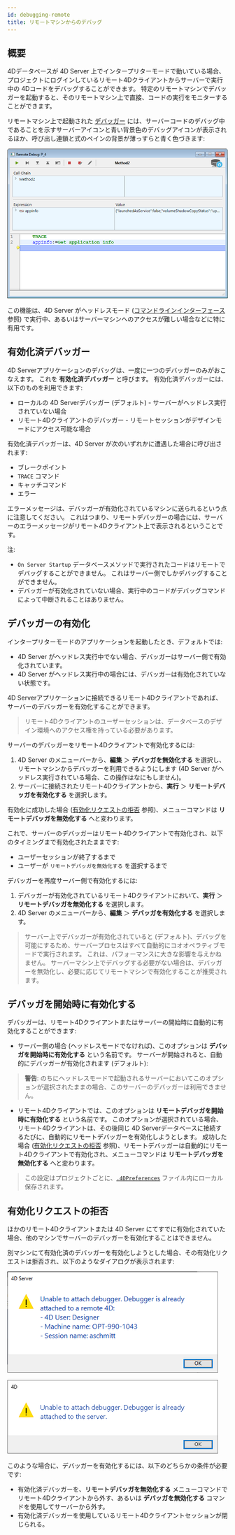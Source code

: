 ```yaml
---
id: debugging-remote
title: リモートマシンからのデバッグ
---
```


## 概要

4Dデータベースが 4D Server 上でインタープリターモードで動いている場合、プロジェクトにログインしているリモート4Dクライアントからサーバーで実行中の 4Dコードをデバッグすることができます。 特定のリモートマシンでデバッガーを起動すると、そのリモートマシン上で直接、コードの実行をモニターすることができます。

リモートマシン上で起動された [デバッガー](debugger.md) には、サーバーコードのデバッグ中であることを示すサーバーアイコンと青い背景色のデバッグアイコンが表示されるほか、呼び出し連鎖と式のペインの背景が薄っすらと青く色づきます:

![デバッガーウィンドウ-リモート](../assets/en/Debugging/debuggerWindowRemote.png)

この機能は、4D Server がヘッドレスモード ([コマンドラインインターフェース](../Admin/cli.md) 参照) で実行中、あるいはサーバーマシンへのアクセスが難しい場合などに特に有用です。


## 有効化済デバッガー

4D Serverアプリケーションのデバッグは、一度に一つのデバッガーのみがおこなえます。 これを **有効化済デバッガー** と呼びます。 有効化済デバッガーには、以下のものを利用できます:

* ローカルの 4D Serverデバッガー (デフォルト) - サーバーがヘッドレス実行されていない場合
* リモート4Dクライアントのデバッガー - リモートセッションがデザインモードにアクセス可能な場合

有効化済デバッガーは、4D Server が次のいずれかに遭遇した場合に呼び出されます:
* ブレークポイント
* `TRACE` コマンド
* キャッチコマンド
* エラー

エラーメッセージは、デバッガーが有効化されているマシンに送られるという点に注意してください。 これはつまり、リモートデバッガーの場合には、サーバーのエラーメッセージがリモート4Dクライアント上で表示されるということです。

注:
* `On Server Startup` データベースメソッドで実行されたコードはリモートでデバッグすることができません。 これはサーバー側でしかデバッグすることができません。
* デバッガーが有効化されていない場合、実行中のコードがデバッグコマンドによって中断されることはありません。


## デバッガーの有効化

インタープリターモードのアプリケーションを起動したとき、デフォルトでは:

* 4D Server がヘッドレス実行中でない場合、デバッガーはサーバー側で有効化されています。
* 4D Server がヘッドレス実行中の場合には、デバッガーは有効化されていない状態です。

4D Serverアプリケーションに接続できるリモート4Dクライアントであれば、サーバーのデバッガーを有効化することができます。

> リモート4Dクライアントのユーザーセッションは、データベースのデザイン環境へのアクセス権を持っている必要があります。

サーバーのデバッガーをリモート4Dクライアントで有効化するには:

1. 4D Server のメニューバーから、**編集** ＞ **デバッガを無効化する** を選択し、リモートマシンからデバッガーを利用できるようにします (4D Server がヘッドレス実行されている場合、この操作はなにもしません)。
2. サーバーに接続されたリモート4Dクライアントから、**実行** ＞ **リモートデバッガを有効化する** を選択します。

有効化に成功した場合 ([有効化リクエストの拒否](#有効化リクエストの拒否) 参照)、メニューコマンドは **リモートデバッガを無効化する** へと変わります。

これで、サーバーのデバッガーはリモート4Dクライアントで有効化され、以下のタイミングまで有効化されたままです:
* ユーザーセッションが終了するまで
* ユーザーが `リモートデバッガを無効化する` を選択するまで

デバッガーを再度サーバー側で有効化するには:

1. デバッガーが有効化されているリモート4Dクライアントにおいて、**実行** ＞ **リモートデバッガを無効化する** を選択します。
2. 4D Server のメニューバーから、**編集** ＞ **デバッガを有効化する** を選択します。

> サーバー上でデバッガーが有効化されていると (デフォルト)、デバッグを可能にするため、サーバープロセスはすべて自動的にコオオペラティブモードで実行されます。 これは、パフォーマンスに大きな影響を与えかねません。 サーバーマシン上でデバッグする必要がない場合は、デバッガーを無効化し、必要に応じてリモートマシンで有効化することが推奨されます。



## デバッガを開始時に有効化する

デバッガーは、リモート4Dクライアントまたはサーバーの開始時に自動的に有効化することができます:

* サーバー側の場合 (ヘッドレスモードでなければ)、このオプションは **デバッガを開始時に有効化する** という名前です。 サーバーが開始されると、自動的にデバッガーが有効化されます (デフォルト):

> **警告**: のちにヘッドレスモードで起動されるサーバーにおいてこのオプションが選択されたままの場合、このサーバーのデバッガーは利用できません。

* リモート4Dクライアントでは、このオプションは **リモートデバッガを開始時に有効化する** という名前です。 このオプションが選択されている場合、リモート4Dクライアントは、その後同じ 4D Serverデータベースに接続するたびに、自動的にリモートデバッガーを有効化しようとします。 成功した場合 ([有効化リクエストの拒否](#有効化リクエストの拒否) 参照)、リモートデバッガーは自動的にリモート4Dクライアントで有効化され、メニューコマンドは **リモートデバッガを無効化する** へと変わります。

> この設定はプロジェクトごとに、[`.4DPreferences`](Project/architecture.md#userpreferencesusername) ファイル内にローカル保存されます。

## 有効化リクエストの拒否

ほかのリモート4Dクライアントまたは 4D Server にてすでに有効化されていた場合、他のマシンでサーバーのデバッガーを有効化することはできません。

別マシンにて有効化済のデバッガーを有効化しようとした場合、その有効化リクエストは拒否され、以下のようなダイアログが表示されます:

![デバッガー有効化ダイアログ](../assets/en/Debugging/attach-debugger-dialog.png)

![デバッガー有効化ダイアログ2](../assets/en/Debugging/attach-debugger-dialog-2.png)

このような場合に、デバッガーを有効化するには、以下のどちらかの条件が必要です:

* 有効化済デバッガーを、**リモートデバッガを無効化する** メニューコマンドでリモート4Dクライアントから外す、あるいは **デバッガを無効化する** コマンドを使用してサーバーから外す。
* 有効化済デバッガーを使用しているリモート4Dクライアントセッションが閉じられる。
